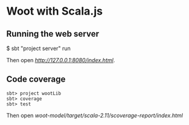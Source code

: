 # Woot with Scala.js

## Running the web server

  $ sbt "project server" run

Then open _http://127.0.0.1:8080/index.html_.

## Code coverage

    sbt> project wootLib
    sbt> coverage
    sbt> test

Then open _woot-model/target/scala-2.11/scoverage-report/index.html_
